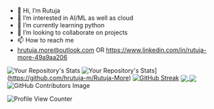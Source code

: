 - 👋 Hi, I’m Rutuja
- 👀 I’m interested in AI/ML as well as cloud 
- 🌱 I’m currently learning python 
- 💞️ I’m looking to collaborate on projects 
- 📫 How to reach me
-  hrutuja.more@outlook.com OR
   https://www.linkedin.com/in/rutuja-more-49a9aa206

![Your Repository's Stats](https://github-readme-stats.vercel.app/api?username=hrutuja-m&show_icons=true)
![Your Repository's Stats](https://github-readme-stats.vercel.app/api/top-langs/?username=hrutuja-m&layout=compact)](https://github.com/hrutuja-m/Rutuja-More)
[![GitHub Streak](https://github-readme-streak-stats.herokuapp.com?user=hrutuja-m)](https://git.io/streak-stats)
<a href="https://github.com/hrutuja-m/AI-Basketball-Analysis">
  <img align="center" src="https://github-readme-stats.vercel.app/api/pin/?username=hrutuja-m&repo=AI-Basketball-Analysis" />
</a>
<a href="https://github.com/hrutuja-m/SAGE">
  <img align="center" src="https://github-readme-stats.vercel.app/api/pin/?username=hrutuja-m&repo=SAGE" />
</a>
![GitHub Contributors Image](https://contrib.rocks/image?repo=hrutuja-m/Rutuja-More )


![Profile View Counter](https://komarev.com/ghpvc/?username=hrutuja-m)
